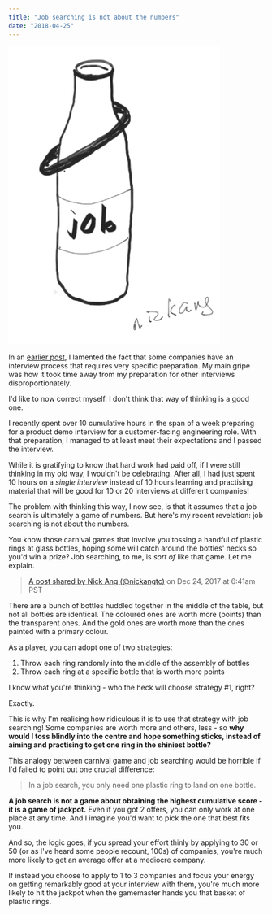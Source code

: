 ```yaml
---
title: "Job searching is not about the numbers"
date: "2018-04-25"
---
```


![illustration of a carnival bottle with a ring around its neck](images/Screen-Shot-2018-04-25-at-8.48.50-PM.png)

In an [earlier post](https://www.nickang.com/a-very-involved-job-application/), I lamented the fact that some companies have an interview process that requires very specific preparation. My main gripe was how it took time away from my preparation for other interviews disproportionately.

I'd like to now correct myself. I don't think that way of thinking is a good one.

I recently spent over 10 cumulative hours in the span of a week preparing for a product demo interview for a customer-facing engineering role. With that preparation, I managed to at least meet their expectations and I passed the interview.

While it is gratifying to know that hard work had paid off, if I were still thinking in my old way, I wouldn't be celebrating. After all, I had just spent 10 hours on a _single interview_ instead of 10 hours learning and practising material that will be good for 10 or 20 interviews at different companies!

The problem with thinking this way, I now see, is that it assumes that a job search is ultimately a game of numbers. But here's my recent revelation: job searching is not about the numbers.

You know those carnival games that involve you tossing a handful of plastic rings at glass bottles, hoping some will catch around the bottles' necks so you'd win a prize? Job searching, to me, is _sort of_ like that game. Let me explain.

> [A post shared by Nick Ang (@nickangtc)](https://www.instagram.com/p/BdFrNgeDVrV/) on Dec 24, 2017 at 6:41am PST

<script async defer="" src="//www.instagram.com/embed.js"></script>

There are a bunch of bottles huddled together in the middle of the table, but not all bottles are identical. The coloured ones are worth more (points) than the transparent ones. And the gold ones are worth more than the ones painted with a primary colour.

As a player, you can adopt one of two strategies:

1. Throw each ring randomly into the middle of the assembly of bottles
2. Throw each ring at a specific bottle that is worth more points

I know what you're thinking - who the heck will choose strategy #1, right?

Exactly.

This is why I'm realising how ridiculous it is to use that strategy with job searching! Some companies are worth more and others, less - so **why would I toss blindly into the centre and hope something sticks, instead of aiming and practising to get one ring in the shiniest bottle?**

This analogy between carnival game and job searching would be horrible if I'd failed to point out one crucial difference:

> In a job search, you only need one plastic ring to land on one bottle.

**A job search is not a game about obtaining the highest cumulative score - it is a game of jackpot.** Even if you got 2 offers, you can only work at one place at any time. And I imagine you'd want to pick the one that best fits you.

And so, the logic goes, if you spread your effort thinly by applying to 30 or 50 (or as I've heard some people recount, 100s) of companies, you're much more likely to get an average offer at a mediocre company.

If instead you choose to apply to 1 to 3 companies and focus your energy on getting remarkably good at your interview with them, you're much more likely to hit the jackpot when the gamemaster hands you that basket of plastic rings.
